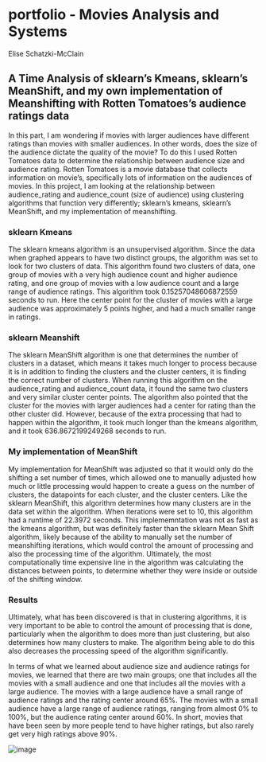 # portfolio - Movies Analysis and Systems

Elise Schatzki-McClain

## A Time Analysis of sklearn’s Kmeans, sklearn’s MeanShift, and my own implementation of Meanshifting with Rotten Tomatoes’s audience ratings data

In this part, I am wondering if movies with larger audiences have different ratings than movies with smaller audiences. In other words, does the size of the audience dictate the quality of the movie? To do this I used Rotten Tomatoes data to determine the relationship between audience size and audience rating. Rotten Tomatoes is a movie database that collects information on movie’s, specifically lots of information on the audiences of movies. In this project, I am looking at the relationship between audience_rating and audience_count (size of audience) using clustering algorithms that function very differently; sklearn’s kmeans, sklearn’s MeanShift, and my implementation of meanshifting.

### sklearn Kmeans

The sklearn kmeans algorithm is an unsupervised algorithm. Since the data when graphed appears to have two distinct groups, the algorithm was set to look for two clusters of data. This algorithm found two clusters of data, one group of movies with a very high audience count and higher audience rating, and one group of movies with a low audience count and a large range of audience ratings. This algorithm took 0.15257048606872559 seconds to run. Here the center point for the cluster of movies with a large audience was approximately 5 points higher, and had a much smaller range in ratings.

### sklearn Meanshift

The sklearn MeanShift algorithm is one that determines the number of clusters in a dataset, which means it takes much longer to process because it is in addition to finding the clusters and the cluster centers, it is finding the correct number of clusters. When running this algorithm on the audience_rating and audience_count data, it found the same two clusters and very similar cluster center points. The algorithm also pointed that the cluster for the movies with larger audiences had a center for rating than the other cluster did. However, because of the extra processing that had to happen within the algorithm, it took much longer than the kmeans algorithm, and it took 636.8672199249268 seconds to run.

### My implementation of MeanShift

My implementation for MeanShift was adjusted so that it would only do the shifting a set number of times, which allowed one to manually adjusted how much or little processing would happen to create a guess on the number of clusters, the datapoints for each cluster, and the cluster centers. Like the sklearn MeanShift, this algorithm determines how many clusters are in the data set within the algorithm. When iterations were set to 10, this algorithm had a runtime of 22.3972 seconds. This implememntation was not as fast as the kmeans algorithm, but was definitely faster than the sklearn Mean Shift algorithm, likely because of the ability to manually set the number of meanshifting iterations, which would control the amount of processing and also the processing time of the algorithm. Ultimately, the most computationally time expensive line in the algorithm was calculating the distances between points, to determine whether they were inside or outside of the shifting window.

### Results

Ultimately, what has been discovered is that in clustering algorithms, it is very important to be able to control the amount of processing that is done, particularly when the algorithm to does more than just clustering, but also determines how many clusters to make. The algorithm being able to do this also decreases the processing speed of the algorithm significantly.

In terms of what we learned about audience size and audience ratings for movies, we learned that there are two main groups; one that includes all the movies with a small audience and one that includes all the movies with a large audience. The movies with a large audience have a small range of audience ratings and the rating center around 65%. The movies with a small audience have a large range of audience ratings, ranging from almost 0% to 100%, but the audience rating center around 60%. In short, movies that have been seen by more people tend to have higher ratings, but also rarely get very high ratings above 90%.

![image](https://user-images.githubusercontent.com/68246625/119213224-8fc1df00-ba8b-11eb-9e51-4fe9db60d766.png)


